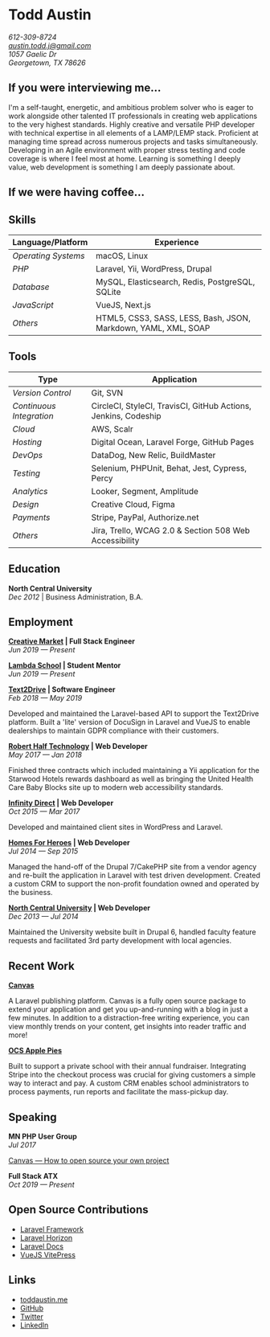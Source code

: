 # Todd Austin
  
*612-309-8724*  
*[austin.todd.j@gmail.com](mailto:austin.todd.j@gmail.com)*  
*1057 Gaelic Dr*  
*Georgetown, TX 78626*

## If you were interviewing me...

I'm a self-taught, energetic, and ambitious problem solver who is eager to work alongside other talented IT professionals in creating web applications to the very highest standards. Highly creative and versatile PHP developer with technical expertise in all elements of a LAMP/LEMP stack. Proficient at managing time spread across numerous projects and tasks simultaneously. Developing in an Agile environment with proper stress testing and code coverage is where I feel most at home. Learning is something I deeply value, web development is something I am deeply passionate about.

## If we were having coffee...

## Skills

Language/Platform | Experience
--- | ---
*Operating Systems* | macOS, Linux
*PHP* | Laravel, Yii, WordPress, Drupal
*Database* | MySQL, Elasticsearch, Redis, PostgreSQL, SQLite
*JavaScript* | VueJS, Next.js
*Others* | HTML5, CSS3, SASS, LESS, Bash, JSON, Markdown, YAML, XML, SOAP

## Tools

Type | Application
--- | ---
*Version Control* | Git, SVN
*Continuous Integration* | CircleCI, StyleCI, TravisCI, GitHub Actions, Jenkins, Codeship
*Cloud* | AWS, Scalr
*Hosting* | Digital Ocean, Laravel Forge, GitHub Pages
*DevOps* | DataDog, New Relic, BuildMaster
*Testing* | Selenium, PHPUnit, Behat, Jest, Cypress, Percy
*Analytics* | Looker, Segment, Amplitude
*Design* | Creative Cloud, Figma
*Payments* | Stripe, PayPal, Authorize.net
*Others* | Jira, Trello, WCAG 2.0 & Section 508 Web Accessibility

## Education

**North Central University**  
*Dec 2012* | Business Administration, B.A.

## Employment

**[Creative Market](https://creativemarket.com) | Full Stack Engineer**  
*Jun 2019 — Present*

**[Lambda School](https://lambdaschool.com) | Student Mentor**  
*Jun 2019 — Present*

**[Text2Drive](https://text2drive.com) | Software Engineer**  
*Feb 2018 — May 2019*

Developed and maintained the Laravel-based API to support the Text2Drive platform. Built a 'lite' version of DocuSign in Laravel and VueJS to enable dealerships to maintain GDPR compliance with their customers.

**[Robert Half Technology](https://www.roberthalf.com) | Web Developer**  
*May 2017 — Jan 2018*

Finished three contracts which included maintaining a Yii application for the Starwood Hotels rewards dashboard as well as bringing the United Health Care Baby Blocks site up to modern web accessibility standards.

**[Infinity Direct](https://infinitydirect.com) | Web Developer**  
*Oct 2015 — Mar 2017*

Developed and maintained client sites in WordPress and Laravel.

**[Homes For Heroes](https://www.homesforheroes.com) | Web Developer**  
*Jul 2014 — Sep 2015*

Managed the hand-off of the Drupal 7/CakePHP site from a vendor agency and re-built the application in Laravel with test driven development. Created a custom CRM to support the non-profit foundation owned and operated by the business.

**[North Central University](https://www.northcentral.edu) | Web Developer**  
*Dec 2013 — Jul 2014*

Maintained the University website built in Drupal 6, handled faculty feature requests and facilitated 3rd party development with local agencies.

## Recent Work

**[Canvas](https://cnvs.io)**

A Laravel publishing platform. Canvas is a fully open source package to extend your application and get you up-and-running with a blog in just a few minutes. In addition to a distraction-free writing experience, you can view monthly trends on your content, get insights into reader traffic and more!

**[OCS Apple Pies](https://ocsapplepies.com)**

Built to support a private school with their annual fundraiser. Integrating Stripe into the checkout process was crucial for giving customers a simple way to interact and pay. A custom CRM enables school administrators to process payments, run reports and facilitate the mass-pickup day.

## Speaking

**MN PHP User Group**  
*Jul 2017*

[Canvas — How to open source your own project](https://speakerdeck.com/austintoddj/canvas)

**Full Stack ATX**  
*Oct 2019 — Present*

## Open Source Contributions

- [Laravel Framework](https://github.com/laravel/framework/pull/23191)
- [Laravel Horizon](https://github.com/laravel/horizon/pull/396)
- [Laravel Docs](https://github.com/laravel/docs/pull/3551)
- [VueJS VitePress](https://github.com/vuejs/vitepress/pull/1)

## Links

- [toddaustin.me](https://toddaustin.me)
- [GitHub](https://github.com/austintoddj)
- [Twitter](https://twitter.com/austintoddj)
- [LinkedIn](https://linkedin.com/in/austintoddj)
